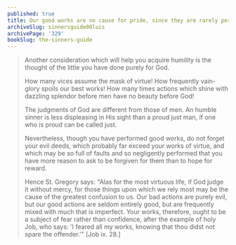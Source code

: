 ```yaml
---
published: true
title: Our good works are no cause for pride, since they are rarely perfect and pure
archiveSlug: sinnersguide00luis
archivePage: '329'
bookSlug: the-sinners-guide
---
```


> Another consideration which will help you acquire humility is the thought of the little you have done purely for God.
>
> How many vices assume the mask of virtue! How frequently vain-glory spoils our best works! How many times actions which shine with dazzling splendor before men have no beauty before God!
>
> The judgments of God are different from those of men. An humble sinner is less displeasing in His sight than a proud just man, if one who is proud can be called just.
>
> Nevertheless, though you have performed good works, do not forget your evil deeds, which probably far exceed your works of virtue, and which may be so full of faults and so negligently performed that you have more reason to ask to be forgiven for them than to hope for reward.
>
> Hence St. Gregory says: "Alas for the most virtuous life, if God judge it without mercy, for those things upon which we rely most may be the cause of the greatest confusion to us. Our bad actions are purely evil, but our good actions are seldom entirely good, but are frequently mixed with much that is imperfect. Your works, therefore, ought to be a subject of fear rather than confidence, after the example of holy Job, who says: 'I feared all my works, knowing that thou didst not spare the offender.'" [Job ix. 28.]
